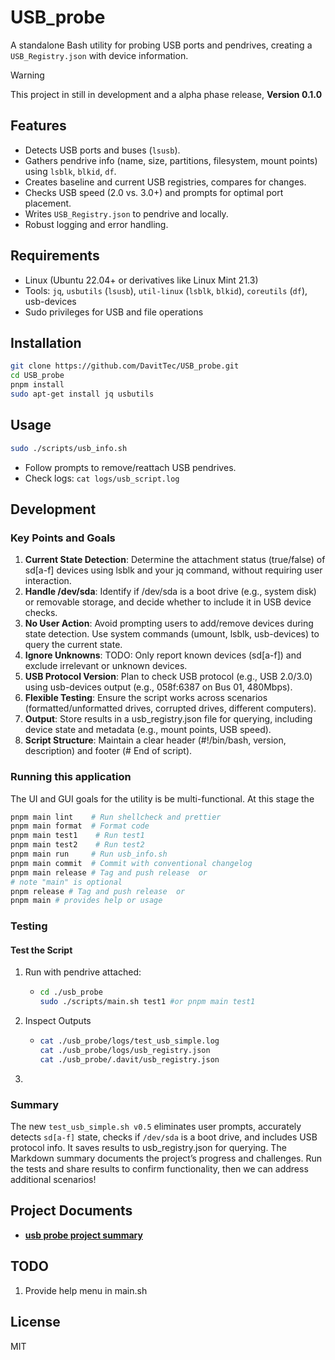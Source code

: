 # USB_probe

A standalone Bash utility for probing USB ports and pendrives, creating a `USB_Registry.json` with device information.

> [!WARNING]
>
> This project in still in development and a alpha phase release, **Version 0.1.0**

## Features

- Detects USB ports and buses (`lsusb`).
- Gathers pendrive info (name, size, partitions, filesystem, mount points) using `lsblk`, `blkid`, `df`.
- Creates baseline and current USB registries, compares for changes.
- Checks USB speed (2.0 vs. 3.0+) and prompts for optimal port placement.
- Writes `USB_Registry.json` to pendrive and locally.
- Robust logging and error handling.

## Requirements

- Linux (Ubuntu 22.04+ or derivatives like Linux Mint 21.3)
- Tools: `jq`, `usbutils` (`lsusb`), `util-linux` (`lsblk`, `blkid`), `coreutils` (`df`), usb-devices
- Sudo privileges for USB and file operations

## Installation

```bash
git clone https://github.com/DavitTec/USB_probe.git
cd USB_probe
pnpm install
sudo apt-get install jq usbutils
```

## Usage

```bash
sudo ./scripts/usb_info.sh
```

- Follow prompts to remove/reattach USB pendrives.
- Check logs: `cat logs/usb_script.log`

## Development

### Key Points and Goals

1. **Current State Detection**: Determine the attachment status (true/false) of sd[a-f] devices
   using lsblk and your jq command, without requiring user interaction.
2. **Handle /dev/sda**: Identify if /dev/sda is a boot drive (e.g., system disk) or removable storage,
   and decide whether to include it in USB device checks.
3. **No User Action**: Avoid prompting users to add/remove devices during state detection. Use system
   commands (umount, lsblk, usb-devices) to query the current state.
4. **Ignore Unknowns**: TODO: Only report known devices (sd[a-f]) and exclude irrelevant or unknown devices.
5. **USB Protocol Version**: Plan to check USB protocol (e.g., USB 2.0/3.0) using usb-devices
   output (e.g., 058f:6387 on Bus 01, 480Mbps).
6. **Flexible Testing**: Ensure the script works across scenarios (formatted/unformatted drives,
   corrupted drives, different computers).
7. **Output**: Store results in a usb_registry.json file for querying, including device state and
   metadata (e.g., mount points, USB speed).
8. **Script Structure**: Maintain a clear header (#!/bin/bash, version, description) and footer (# End of script).

### Running this application

The UI and GUI goals for the utility is be multi-functional. At this stage the

```bash
pnpm main lint    # Run shellcheck and prettier
pnpm main format  # Format code
pnpm main test1    # Run test1
pnpm main test2    # Run test2
pnpm main run     # Run usb_info.sh
pnpm main commit  # Commit with conventional changelog
pnpm main release # Tag and push release  or
# note "main" is optional
pnpm release # Tag and push release  or
pnpm main # provides help or usage
```

### Testing

#### Test the Script

1. Run with pendrive attached:

   - ```bash
     cd ./usb_probe
     sudo ./scripts/main.sh test1 #or pnpm main test1
     ```

2. Inspect Outputs

   - ```bash
     cat ./usb_probe/logs/test_usb_simple.log
     cat ./usb_probe/logs/usb_registry.json
     cat ./usb_probe/.davit/usb_registry.json
     ```

3.

### Summary

The new `test_usb_simple.sh v0.5` eliminates user prompts, accurately detects `sd[a-f]` state,
checks if `/dev/sda` is a boot drive, and includes USB protocol info. It saves results to usb_registry.json
for querying. The Markdown summary documents the project’s progress and challenges. Run the tests and share
results to confirm functionality, then we can address additional scenarios!

## Project Documents

- **[usb probe project summary](docs/USB_probe_project_summary.md)**

## TODO

1. Provide help menu in main.sh

## License

MIT

